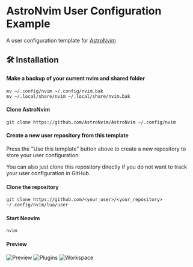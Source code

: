 # AstroNvim User Configuration Example

A user configuration template for [AstroNvim](https://github.com/AstroNvim/AstroNvim)

## 🛠️ Installation

#### Make a backup of your current nvim and shared folder

```shell
mv ~/.config/nvim ~/.config/nvim.bak
mv ~/.local/share/nvim ~/.local/share/nvim.bak
```

#### Clone AstroNvim

```shell
git clone https://github.com/AstroNvim/AstroNvim ~/.config/nvim
```

#### Create a new user repository from this template

Press the "Use this template" button above to create a new repository to store your user configuration.

You can also just clone this repository directly if you do not want to track your user configuration in GitHub.

#### Clone the repository

```shell
git clone https://github.com/<your_user>/<your_repository> ~/.config/nvim/lua/user
```

#### Start Neovim

```shell
nvim
```

#### Preview
![Preview](https://github.com/pradana4648/nvim-config/blob/30ee15db86b512e18268c29909b3d8a270314fd5/.preview/nvim.png)
![Plugins](https://github.com/pradana4648/nvim-config/blob/30ee15db86b512e18268c29909b3d8a270314fd5/.preview/nvim%20plugins.png)
![Workspace](https://github.com/pradana4648/nvim-config/blob/6e54b3984c75287c30f64de8e172b939b5286028/nvim%20home.png)
